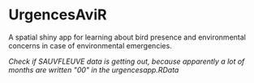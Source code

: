# UrgencesAviR

A spatial shiny app for learning about bird presence and environmental concerns in case of environmental emergencies.

*Check if SAUVFLEUVE data is getting out, because apparently a lot of months are written "00" in the urgencesapp.RData*
